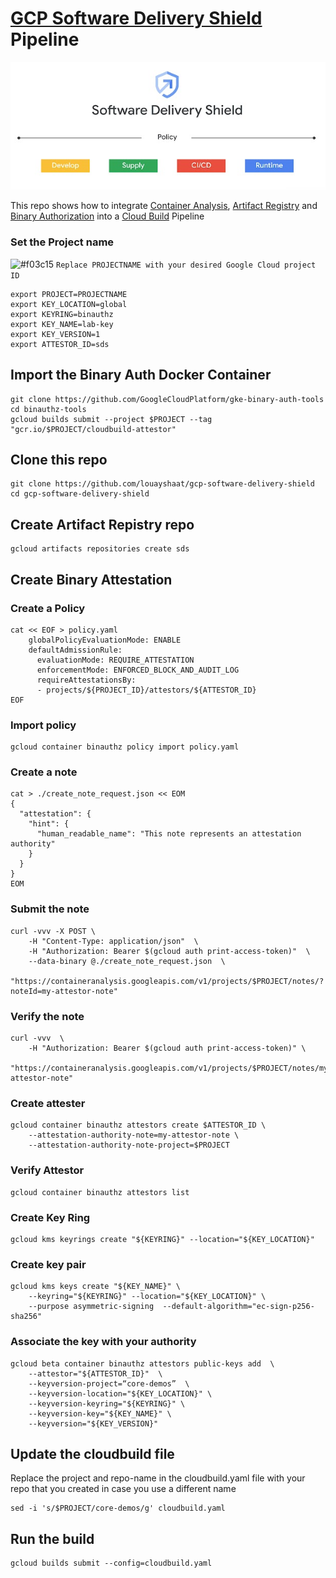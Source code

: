 # [GCP Software Delivery Shield](https://cloud.google.com/solutions/software-supply-chain-security) Pipeline

![alt text](SDS.jpg)


This repo shows how to integrate [Container Analysis](https://cloud.google.com/container-analysis/docs), [Artifact Registry](https://cloud.google.com/artifact-registry) and [Binary Authorization](https://cloud.google.com/binary-authorization) into a [Cloud Build](https://cloud.google.com/build) Pipeline

### Set the Project name

![#f03c15](https://via.placeholder.com/15/f03c15/f03c15.png) `Replace PROJECTNAME with your desired Google Cloud project ID`


```
export PROJECT=PROJECTNAME
export KEY_LOCATION=global
export KEYRING=binauthz
export KEY_NAME=lab-key
export KEY_VERSION=1
export ATTESTOR_ID=sds
```

## Import the Binary Auth Docker Container
```
git clone https://github.com/GoogleCloudPlatform/gke-binary-auth-tools
cd binauthz-tools
gcloud builds submit --project $PROJECT --tag "gcr.io/$PROJECT/cloudbuild-attestor"
```
## Clone this repo
```
git clone https://github.com/louayshaat/gcp-software-delivery-shield
cd gcp-software-delivery-shield
```

## Create Artifact Repistry repo
```
gcloud artifacts repositories create sds
```

## Create Binary Attestation

### Create a Policy
```
cat << EOF > policy.yaml
    globalPolicyEvaluationMode: ENABLE
    defaultAdmissionRule:
      evaluationMode: REQUIRE_ATTESTATION
      enforcementMode: ENFORCED_BLOCK_AND_AUDIT_LOG
      requireAttestationsBy:
      - projects/${PROJECT_ID}/attestors/${ATTESTOR_ID}
EOF
```

### Import policy
```
gcloud container binauthz policy import policy.yaml
```

### Create a note
```
cat > ./create_note_request.json << EOM
{
  "attestation": {
    "hint": {
      "human_readable_name": "This note represents an attestation authority"
    }
  }
}
EOM
```

### Submit the note

```
curl -vvv -X POST \
    -H "Content-Type: application/json"  \
    -H "Authorization: Bearer $(gcloud auth print-access-token)"  \
    --data-binary @./create_note_request.json  \
    "https://containeranalysis.googleapis.com/v1/projects/$PROJECT/notes/?noteId=my-attestor-note"
```

### Verify the note

```
curl -vvv  \
    -H "Authorization: Bearer $(gcloud auth print-access-token)" \
    "https://containeranalysis.googleapis.com/v1/projects/$PROJECT/notes/my-attestor-note"
```

### Create attester

```
gcloud container binauthz attestors create $ATTESTOR_ID \
    --attestation-authority-note=my-attestor-note \
    --attestation-authority-note-project=$PROJECT
```
    
### Verify Attestor
```
gcloud container binauthz attestors list
```

### Create Key Ring
```
gcloud kms keyrings create "${KEYRING}" --location="${KEY_LOCATION}"
```
### Create key pair
```
gcloud kms keys create "${KEY_NAME}" \
    --keyring="${KEYRING}" --location="${KEY_LOCATION}" \
    --purpose asymmetric-signing  --default-algorithm="ec-sign-p256-sha256"
```    
### Associate the key with your authority
```
gcloud beta container binauthz attestors public-keys add  \
    --attestor="${ATTESTOR_ID}"  \
    --keyversion-project=“core-demos”  \
    --keyversion-location="${KEY_LOCATION}" \
    --keyversion-keyring="${KEYRING}" \
    --keyversion-key="${KEY_NAME}" \
    --keyversion="${KEY_VERSION}"
```

## Update the cloudbuild file

Replace the project and repo-name in the cloudbuild.yaml file with your repo that you created in case you use a different name
```
sed -i 's/$PROJECT/core-demos/g' cloudbuild.yaml
```




## Run the build
```
gcloud builds submit --config=cloudbuild.yaml
```
